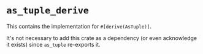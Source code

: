 # `as_tuple_derive`

This contains the implementation for `#[derive(AsTuple)]`.

It's not necessary to add this crate as a dependency (or even acknowledge it exists) since `as_tuple` re-exports it.
